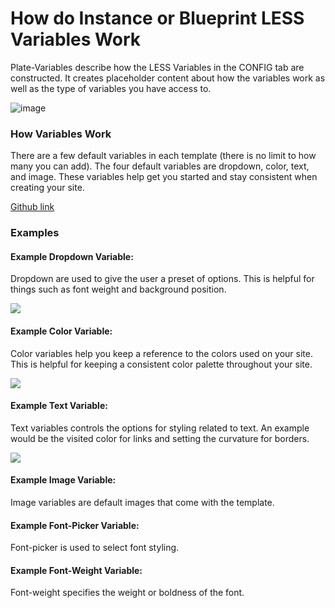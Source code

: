 # How do Instance or Blueprint LESS Variables Work

Plate-Variables describe how the LESS Variables in the CONFIG tab are constructed. It creates placeholder content about how the variables work as well as the type of variables you have access to.

![image](https://wyp1jm.media.zestyio.com/screen-shot-2016-06-07-at-2-22-09-pm.png)

### How Variables Work

There are a few default variables in each template (there is no limit to how many you can add). The four default variables are dropdown, color, text, and image. These variables help get you started and stay consistent when creating your site.

[Github link](https://github.com/zesty-io/plate-starting-foundation/blob/master/plate-variables.xml)

### Examples

#### Example Dropdown Variable:

Dropdown are used to give the user a preset of options. This is helpful for things such as font weight and background position.



![](../../../.gitbook/assets/Less-dropdown-example.png)

#### Example Color Variable:&#x20;

Color variables help you keep a reference to the colors used on your site. This is helpful for keeping a consistent color palette throughout your site.&#x20;



![](../../../.gitbook/assets/Less-color-example.png)

#### Example Text Variable:&#x20;

Text variables controls the options for styling related to text. An example would be the visited color for links and setting the curvature for borders.&#x20;



![](../../../.gitbook/assets/Less-nav-height.png)

#### Example Image Variable:&#x20;

Image variables are default images that come with the template.



#### Example Font-Picker Variable:

Font-picker is used to select font styling.



#### Example Font-Weight Variable:

Font-weight specifies the weight or boldness of the font.


